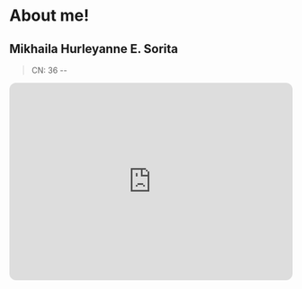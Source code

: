 # About me!

## Mikhaila Hurleyanne E. **Sorita**
> CN: 36
--

<iframe style="border-radius:12px" src="https://open.spotify.com/embed/playlist/1uyhCS0F0TMJCYr4x6MFpl?utm_source=generator" width="100%" height="352" frameBorder="0" allowfullscreen="" allow="autoplay; clipboard-write; encrypted-media; fullscreen; picture-in-picture" loading="lazy"></iframe>
